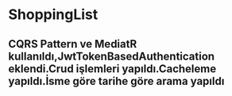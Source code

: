 # ShoppingList
## CQRS Pattern ve MediatR kullanıldı,JwtTokenBasedAuthentication eklendi.Crud işlemleri yapıldı.Cacheleme yapıldı.İsme göre tarihe göre arama yapıldı

